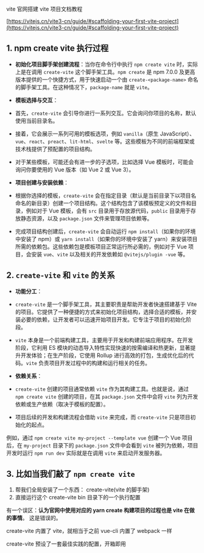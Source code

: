 vite 官网搭建 vite 项目文档教程

[https://vitejs.cn/vite3-cn/guide/#scaffolding-your-first-vite-project](https://vitejs.cn/vite3-cn/guide/#scaffolding-your-first-vite-project)

## 1. npm create vite 执行过程

- **初始化项目脚手架创建流程**：当你在命令行中执行 `npm create vite` 时，实际上是在调用 `create-vite` 这个脚手架工具。`npm create` 是 npm 7.0.0 及更高版本提供的一个快捷方式，用于快速启动一个由 `create-<package-name>` 命名的脚手架工具。在这种情况下，`package-name` 就是 `vite`。
- **模板选择与交互**：

- 首先，`create-vite` 会引导你进行一系列交互。它会询问你项目的名称，默认使用当前目录名。
- 接着，它会展示一系列可用的模板选项，例如 `vanilla`（原生 JavaScript）、`vue`、`react`、`preact`、`lit-html`、`svelte` 等。这些模板为不同的前端框架或技术栈提供了预配置的项目结构。
- 对于某些模板，可能还会有进一步的子选项，比如选择 Vue 模板时，可能会询问你要使用的 Vue 版本（如 Vue 2 或 Vue 3）。

- **项目创建与安装依赖**：

- 根据你选择的模板，`create-vite` 会在指定目录（默认是当前目录下以项目名命名的新目录）创建一个项目结构。这个结构包含了该模板预定义的文件和目录，例如对于 Vue 模板，会有 `src` 目录用于存放源代码，`public` 目录用于存放静态资源，以及 `package.json` 文件来管理项目依赖等。
- 完成项目结构创建后，`create-vite` 会自动运行 `npm install`（如果你的环境中安装了 npm）或 `yarn install`（如果你的环境中安装了 yarn）来安装项目所需的依赖包。这些依赖包是模板项目正常运行所必需的，例如对于 Vue 项目，会安装 `vue`、`vite` 以及相关的开发依赖如 `@vitejs/plugin -vue` 等。

## 2. `create-vite` 和 `vite` 的关系

- **功能分工**：

- `create-vite` 是一个脚手架工具，其主要职责是帮助开发者快速搭建基于 Vite 的项目。它提供了一种便捷的方式来初始化项目结构，选择合适的模板，并安装必要的依赖，让开发者可以迅速开始项目开发。它专注于项目的初始化阶段。
- `vite` 本身是一个前端构建工具，主要用于开发和构建前端应用程序。在开发阶段，它利用 ES 模块的动态导入特性实现快速的按需编译和热更新，显著提升开发体验；在生产阶段，它使用 Rollup 进行高效的打包，生成优化后的代码。`vite` 负责项目开发过程中的构建和运行相关的任务。

- **依赖关系**：

- `create-vite` 创建的项目通常依赖 `vite` 作为其构建工具。也就是说，通过 `npm create vite` 创建的项目，在其 `package.json` 文件中会将 `vite` 列为开发依赖或生产依赖（取决于模板的配置）。
- 项目后续的开发和构建流程会借助 `vite` 来完成，而 `create-vite` 只是项目初始化的起点。

例如，通过 `npm create vite my-project --template vue` 创建一个 Vue 项目后，在 `my-project` 目录下的 `package.json` 文件中会看到 `vite` 被列为依赖，项目开发时运行 `npm run dev` 实际就是在调用 `vite` 来启动开发服务器。

## 3. 比如当我们敲了 `npm create vite`

1. 帮我们全局安装了一个东西： create-vite(vite 的脚手架)
2. 直接运行这个 create-vite bin 目录下的一个执行配置

有一个误区：**认为官网中使用对应的 yarn create 构建项目的过程也是 vite 在做的事情**。 这是错误的。

create-vite 内置了 vite，就相当于之前 vue-cli 内置了 webpack 一样

create-vite 预设了一套最佳实践的配置，开箱即用